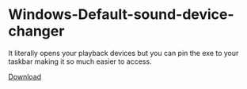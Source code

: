 # Windows-Default-sound-device-changer
It literally opens your playback devices but you can pin the exe to your taskbar making it so much easier to access.

[Download](https://github.com/Nevermind5214/Window-Default-sound-device-changer/raw/main/Sound/bin/Release/Sound.exe)
